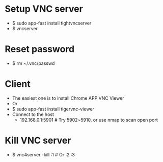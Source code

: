 Setup VNC server
=====
* $ sudo app-fast install tightvncserver
* $ vncserver

Reset password
=====
* $ rm ~/.vnc/passwd

Client
=====
* The easiest one is to install Chrome APP VNC Viewer
* Or
* $ sudo app-fast install tigervnc-viewer
* Connect to the host
    * 192.168.0.1:5901 # Try 5902~5910, or use nmap to scan open port

Kill VNC server
=====
* $ vnc4server -kill :1 # Or :2 :3
